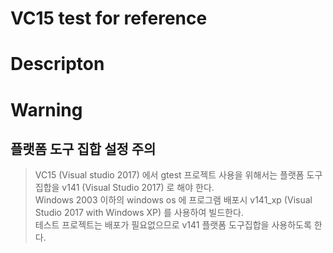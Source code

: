 VC15 test for reference
=======================

# Descripton


# Warning

## 플랫폼 도구 집합 설정 주의

> VC15 (Visual studio 2017) 에서 gtest 프로젝트 사용을 위해서는 플랫폼 도구집합을 v141 (Visual Studio 2017) 로 해야 한다.   
> Windows 2003 이하의 windows os 에 프로그램 배포시 v141_xp (Visual Studio 2017 with Windows XP) 를 사용하여 빌드한다.   
> 테스트 프로젝트는 배포가 필요없으므로 v141 플랫폼 도구집합을 사용하도록 한다.   